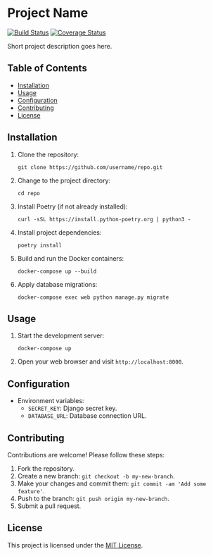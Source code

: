 # Project Name

[![Build Status](https://travis-ci.org/username/repo.svg?branch=master)](https://travis-ci.org/username/repo)
[![Coverage Status](https://coveralls.io/repos/github/username/repo/badge.svg?branch=master)](https://coveralls.io/github/username/repo?branch=master)

Short project description goes here.

## Table of Contents

- [Installation](#installation)
- [Usage](#usage)
- [Configuration](#configuration)
- [Contributing](#contributing)
- [License](#license)

## Installation

1. Clone the repository:

    ```shell
    git clone https://github.com/username/repo.git
    ```

2. Change to the project directory:

    ```shell
    cd repo
    ```

3. Install Poetry (if not already installed):

    ```shell
    curl -sSL https://install.python-poetry.org | python3 -
    ```

4. Install project dependencies:

    ```shell
    poetry install
    ```

5. Build and run the Docker containers:

    ```shell
    docker-compose up --build
    ```

6. Apply database migrations:

    ```shell
    docker-compose exec web python manage.py migrate
    ```

## Usage

1. Start the development server:

    ```shell
    docker-compose up
    ```

2. Open your web browser and visit `http://localhost:8000`.

## Configuration

- Environment variables:
  - `SECRET_KEY`: Django secret key.
  - `DATABASE_URL`: Database connection URL.

## Contributing

Contributions are welcome! Please follow these steps:

1. Fork the repository.
2. Create a new branch: `git checkout -b my-new-branch`.
3. Make your changes and commit them: `git commit -am 'Add some feature'`.
4. Push to the branch: `git push origin my-new-branch`.
5. Submit a pull request.

## License

This project is licensed under the [MIT License](LICENSE).
